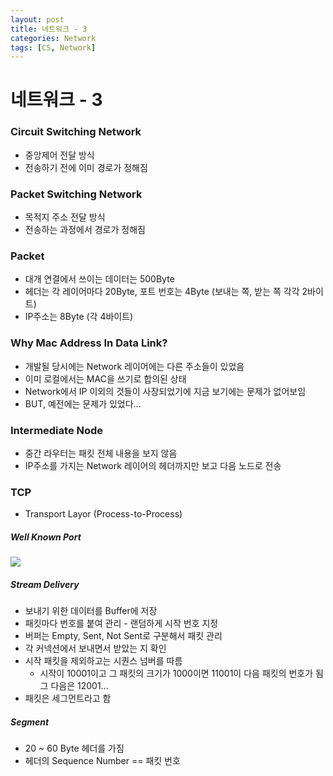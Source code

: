 ```yaml
---
layout: post
title: 네트워크 - 3
categories: Network
tags: [CS, Network]
---
```


# 네트워크 - 3

### Circuit Switching Network

- 중앙제어 전달 방식
- 전송하기 전에 이미 경로가 정해짐

### Packet Switching Network

- 목적지 주소 전달 방식
- 전송하는 과정에서 경로가 정해짐

### Packet

- 대개 연결에서 쓰이는 데이터는 500Byte
- 헤더는 각 레이어마다 20Byte, 포트 번호는 4Byte (보내는 쪽, 받는 쪽 각각 2바이트)
- IP주소는 8Byte (각 4바이트)

### Why Mac Address In Data Link?

- 개발될 당시에는 Network 레이어에는 다른 주소들이 있었음
- 이미 로컬에서는 MAC을 쓰기로 합의된 상태
- Network에서 IP 이외의 것들이 사장되었기에 지금 보기에는 문제가 없어보임
- BUT, 예전에는 문제가 있었다...

### Intermediate Node

- 중간 라우터는 패킷 전체 내용을 보지 않음
- IP주소를 가지는 Network 레이어의 헤더까지만 보고 다음 노드로 전송

### TCP

- Transport Layor (Process-to-Process)

##### Well Known Port

<img src="https://t1.daumcdn.net/cfile/tistory/247E473356FB590B30?download">

##### Stream Delivery

- 보내기 위한 데이터를 Buffer에 저장
- 패킷마다 번호를 붙여 관리 - 랜덤하게 시작 번호 지정
- 버퍼는 Empty, Sent, Not Sent로 구분해서 패킷 관리
- 각 커넥션에서 보내면서 받았는 지 확인
- 시작 패킷을 제외하고는 시퀀스 넘버를 따름
  - 시작이 10001이고 그 패킷의 크기가 1000이면 11001이 다음 패킷의 번호가 됨 그 다음은 12001...
- 패킷은 세그먼트라고 함

##### Segment

- 20 ~ 60 Byte 헤더를 가짐
- 헤더의 Sequence Number == 패킷 번호
